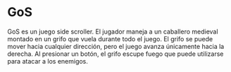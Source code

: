 # GoS
GoS es un juego side scroller. El jugador maneja a un caballero medieval montado en un grifo que vuela durante todo el juego. El grifo se puede mover hacia cualquier dirección, pero el juego avanza únicamente hacia la derecha. Al presionar un botón, el grifo escupe fuego que puede utilizarse para atacar a los enemigos.
